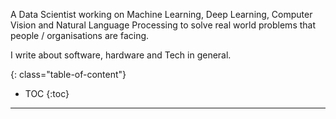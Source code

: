 A Data Scientist working on Machine Learning, Deep Learning, Computer Vision and Natural Language Processing to solve real world problems that people / organisations are facing. 

I write about software, hardware and Tech in general. 


<!--more-->

{: class="table-of-content"}
* TOC
{:toc}

---



